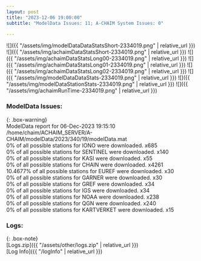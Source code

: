```yaml
---
layout: post
title: "2023-12-06 19:00:00"
subtitle: "ModelData Issues: 11; A-CHAIM System Issues: 0"

---
```


![]({{ "/assets/img/modelDataDataStatsShort-2334019.png" | relative_url }})
![]({{ "/assets/img/achaimDataStatsShort-2334019.png" | relative_url }})
![]({{ "/assets/img/achaimDataStatsLong00-2334019.png" | relative_url }})
![]({{ "/assets/img/achaimDataStatsLong01-2334019.png" | relative_url }})
![]({{ "/assets/img/achaimDataStatsLong02-2334019.png" | relative_url }})
![]({{ "/assets/img/modelDataDataStats-2334019.png" | relative_url }})
![]({{ "/assets/img/modelDataStationStats-2334019.png" | relative_url }})
![]({{ "/assets/img/achaimRunTime-2334019.png" | relative_url }})


### ModelData Issues:  
  
{: .box-warning}  
 ModelData report for 06-Dec-2023 19:15:10   
 /home/chaim/ACHAIM_SERVER/A-CHAIM/modelData/2023/340/19/modelData.mat   
 0% of all possible stations for IONO were downloaded. x685   
 0% of all possible stations for SENTINEL were downloaded. x140   
 0% of all possible stations for KASI were downloaded. x55   
 0% of all possible stations for CHAIN were downloaded. x4261   
 10.4677% of all possible stations for EUREF were downloaded. x30   
 0% of all possible stations for GARNER were downloaded. x30   
 0% of all possible stations for GREF were downloaded. x34   
 0% of all possible stations for IGS were downloaded. x34   
 0% of all possible stations for NOAA were downloaded. x238   
 0% of all possible stations for QGN were downloaded. x240   
 0% of all possible stations for KARTVERKET were downloaded. x15   
  


### Logs:  
  
{: .box-note}  
[Logs.zip]({{ "/assets/other/logs.zip" | relative_url }})  
[Log Info]({{ "/logInfo" | relative_url }})  
